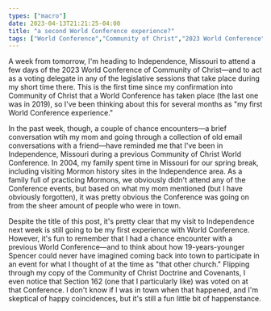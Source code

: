 ```yaml
---
types: ["macro"]
date: 2023-04-13T21:21:25-04:00
title: "a second World Conference experience?"
tags: ["World Conference","Community of Christ","2023 World Conference"]
---
```

A week from tomorrow, I'm heading to Independence, Missouri to attend a few days of the 2023 World Conference of Community of Christ—and to act as a voting delegate in any of the legislative sessions that take place during my short time there. This is the first time since my confirmation into Community of Christ that a World Conference has taken place (the last one was in 2019), so I've been thinking about this for several months as "my first World Conference experience." 

In the past week, though, a couple of chance encounters—a brief conversation wtih my mom and going through a collection of old email conversations with a friend—have reminded me that I've been in Independence, Missouri during a previous Community of Christ World Conference. In 2004, my family spent time in Missouri for our spring break, including visiting Mormon history sites in the Independence area. As a family full of practicing Mormons, we obviously didn't attend any of the Conference events, but based on what my mom mentioned (but I have obviously forgotten), it was pretty obvious the Conference was going on from the sheer amount of people who were in town.

Despite the title of this post, it's pretty clear that my visit to Independence next week is still going to be my first experience with World Conference. However, it's fun to remember that I had a chance encounter with a previous World Conference—and to think about how 19-years-younger Spencer could never have imagined coming back into town to participate in an event for what I thought of at the time as "that other church." Flipping through my copy of the Community of Christ Doctrine and Covenants, I even notice that Section 162 (one that I particularly like) was voted on at that Conference. I don't know if I was in town when that happened, and I'm skeptical of happy coincidences, but it's still a fun little bit of happenstance.
